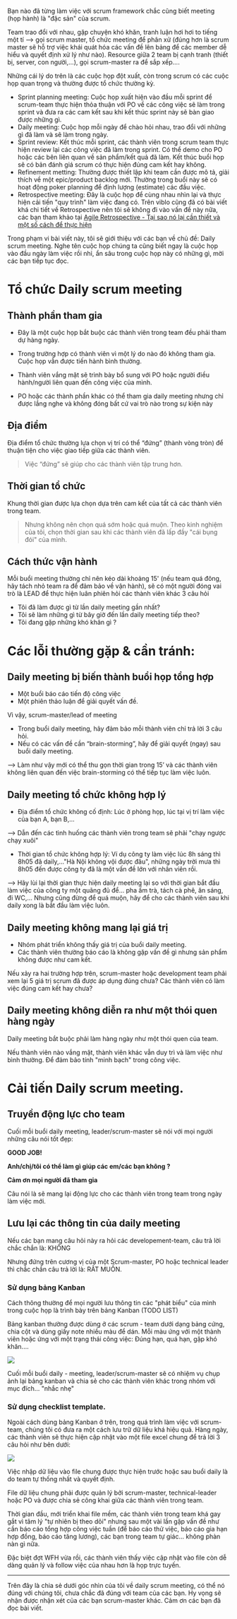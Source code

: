 Bạn nào đã từng làm việc với scrum framework chắc cũng biết meeting (họp hành) là "đặc sản" của scrum. 

Team trao đổi với nhau, gặp chuyện khó khăn, tranh luận hơi hơi to tiếng một tí --> gọi scrum master, tổ chức meeting để phân xử (đúng hơn là scrum master sẽ hỗ trợ việc khái quát hóa các vấn đề lên bảng để các member dễ hiểu và quyết định xử lý như nào). Resource giữa 2 team bị cạnh tranh (thiết bị, server, con người,...), gọi scrum-master ra để sắp xếp....

Những cái lý do trên là các cuộc họp đột xuất, còn trong scrum có các cuộc họp quan trọng và thường được tổ chức thường kỳ.
- Sprint planning meeting: Cuộc họp xuất hiện vào đầu mỗi sprint để scrum-team thực hiện thỏa thuận với PO về các công việc sẽ làm trong sprint và đưa ra các cam kết sau khi kết thúc sprint này sẽ bàn giao được những gì.
- Daily meeting: Cuộc họp mỗi ngày để chào hỏi nhau, trao đổi với những gì đã làm và sẽ làm trong ngày.
- Sprint review: Kết thúc mỗi sprint, các thành viên trong scrum team thực hiện review lại các công việc đã làm trong sprint. Có thể demo cho PO hoặc các bên liên quan về sản phẩm/kết quả đã làm. Kết thúc buổi họp sẽ có bản đánh giá scrum có thực hiện đúng cam kết hay không.
- Refinement  metting: Thường được thiết lập khi team cần được mô tả, giải thích về một epic/product backlog mới. Thường trong buổi này sẽ có hoạt động poker planning để định lượng (estimate) các đầu việc.
- Retrospective meeting: Đây là cuộc họp để cùng nhau nhìn lại và thực hiện cải tiến "quy trình" làm việc đang có. Trên viblo cũng đã có bài viết khá chi tiết về Retrospective nên tôi sẽ không đi vào vấn đề này nữa, các bạn tham khảo tại [Agile Retrospective - Tại sao nó lại cần thiết và một số cách để thực hiện](https://viblo.asia/p/agile-retrospective-tai-sao-no-lai-can-thiet-va-mot-so-cach-de-thuc-hien-aRBvXnldeWE ) 


Trong phạm vi bài viết này, tôi sẽ giới thiệu với các bạn về chủ đề:  Daily scrum meeting. Nghe tên cuộc họp chúng ta cũng biết ngay là cuộc họp vào đầu ngày làm việc rồi nhỉ, ẩn sâu trong cuộc họp này có những gì, mời các bạn tiếp tục đọc.


# Tổ chức Daily scrum meeting 
## Thành phần tham gia
- Đây là một cuộc họp bắt buộc các thành viên trong team đều phải tham dự hàng ngày.

- Trong trường hợp có thành viên vì một lý do nào đó không tham gia. Cuộc họp vẫn được tiến hành bình thường.

- Thành viên vắng mặt sẽ trình bày bổ sung với PO hoặc người điều hành/người liên quan đến công việc của mình.

- PO hoặc các thành phần khác có thể tham gia daily meeting nhưng chỉ được lắng nghe và không đóng bất cứ vai trò nào trong sự kiện này

## Địa điểm
Địa điểm tổ chức thường lựa chọn vị trí có thể “đứng”  (thành vòng tròn) để thuận tiện cho việc giao tiếp giữa các thành viên.
> Việc “đứng” sẽ giúp cho các thành viên tập trung hơn.

## Thời gian tổ chức
Khung thời gian được lựa chọn dựa trên cam kết của tất cả các thành viên trong team. 
> Nhưng không nên chọn quá sớm hoặc quá muộn. Theo kinh nghiệm của tôi, chọn thời gian sau khi các thành viên đã lấp đầy "cái bụng đói" của mình. 


## Cách thức vận hành
Mỗi buổi meeting thường chỉ nên kéo dài khoảng 15' (nếu team quá đông, hãy tách nhỏ team ra để đảm bảo về vận hành), sẽ có một người đóng vai trò là LEAD để thực hiện luân phiên hỏi các thành viên khác 3 câu hỏi 
- Tôi đã làm được gì từ lần daily meeting gần nhất?
- Tôi sẽ làm những gì từ bây giờ đến lần daily meeting tiếp theo?
- Tôi đang gặp những khó khăn gì ?


# Các lỗi thường gặp & cần tránh: 

## Daily meeting bị biến thành buổi họp tổng hợp
- Một buổi báo cáo tiến độ công việc 
- Một phiên thảo luận để giải quyết vấn đề.

Vì vậy, scrum-master/lead of meeting
- Trong buổi daily meeting, hãy đảm bảo mỗi thành viên chỉ trả lời 3 câu hỏi.
-  Nếu có các vấn đề cần “brain-storming”, hãy để giải quyết (ngay) sau buổi daily meeting.

--> Làm như vậy mới có thể thu gọn thời gian trong 15’ và các thành viên không liên quan đến việc brain-storming có thể tiếp tục làm việc luôn.


## Daily meeting tổ chức không hợp lý
- Địa điểm tổ chức không cố định: Lúc ở phòng họp, lúc tại vị trí làm việc của bạn A, bạn B,...

--> Dẫn đến các tình huống các thành viên trong team sẽ phải "chạy ngược chạy xuôi"

- Thời gian tổ chức không hợp lý: Ví dụ công ty làm việc lúc 8h sáng thì 8h05 đã daily,..."Hà Nội không vội được đâu", những ngày trời mưa thì 8h05 đến được công ty đã là một vấn đề lớn với nhân viên rồi. 

--> Hãy lùi lại thời gian thực hiện daily meeting lại so với thời gian bắt đầu làm việc của công ty một quãng đủ để... pha ấm trà, tách cà phê, ăn sáng, đi WC,... Nhưng cũng đừng để quá muộn, hãy để cho các thành viên sau khi daily xong là bắt đầu làm việc luôn. 


## Daily meeting không mang lại giá trị 
- Nhóm phát triển không thấy giá trị của buổi daily meeting. 
- Các thành viên thường báo cáo là không gặp vấn đề gì nhưng sản phẩm không được như cam kết.

Nếu xảy ra hai trường hợp trên, scrum-master hoặc development team phải xem lại 5 giá trị scrum đã được áp dụng đúng chưa? Các thành viên có làm việc đúng cam kết hay chưa?

## Daily meeting không diễn ra như một thói quen hàng ngày
Daily meeting bắt buộc phải làm hàng ngày như một thói quen của team. 

Nếu thành viên nào vắng mặt, thành viên khác vẫn duy trì và làm việc như bình thường. Để đảm bảo tính "minh bạch" trong công việc. 

# Cải tiến Daily scrum meeting.
## Truyền động lực cho team 

Cuối mỗi buổi daily meeting, leader/scrum-master sẽ nói với mọi người những câu nói tốt đẹp:

**GOOD JOB!**

**Anh/chị/tôi có thể làm gì giúp các em/các bạn không ?**

**Cảm ơn mọi người đã tham gia**

Câu nói là sẽ mang lại động lực cho các thành viên trong team trong ngày làm việc mới.

## Lưu lại các thông tin của daily meeting

Nếu các bạn mang câu hỏi này ra hỏi các developement-team, câu trả lời chắc chắn là: KHÔNG

Nhưng đứng trên cương vị của một Scrum-master, PO hoặc technical leader thì chắc chắn câu trả lời là: RẤT MUỐN.

### Sử dụng bảng Kanban
Cách thông thường để mọi người lưu thông tin các "phát biểu" của mình trong cuộc họp là trình bày trên bảng Kanban (TODO LIST)

Bảng kanban thường được dùng ở các scrum - team dưới dạng bảng cứng, chia cột và dùng giấy note nhiều màu để dán. Mỗi màu ứng với một thành viên hoặc ứng với một trạng thái công việc: Đúng hạn, quá hạn, gặp khó khăn....

![](https://images.viblo.asia/3c2a99f9-6265-4ede-a7b7-b4edef219b38.png)



Cuối mỗi buổi daily - meeting, leader/scrum-master sẽ có nhiệm vụ chụp ảnh lại bảng kanban và chia sẻ cho các thành viên khác trong nhóm với mục đích... "nhắc nhẹ"

### Sử dụng checklist template.

Ngoài cách dùng bảng Kanban ở trên, trong quá trình làm việc với scrum-team, chúng tôi có đưa ra một cách lưu trữ dữ liệu khá hiệu quả. Hàng ngày, các thành viên sẽ thực hiện cập nhật vào một file excel chung để trả lời 3 câu hỏi như bên dưới:

![](https://images.viblo.asia/9d801533-95f2-4850-b348-0d84254bded1.png)


Việc nhập dữ liệu vào file chung được thực hiện trước hoặc sau buổi daily là do team tự thống nhất và quyết định. 

File dữ liệu chung phải được quản lý bởi scrum-master, technical-leader hoặc PO và được chia sẻ công khai giữa các thành viên trong team.

Thời gian đầu, mới triển khai file mềm, các thành viên trong team khá gay gắt vì tâm lý "tự nhiên bị theo dõi" nhưng sau một vài lần gặp vấn đề như cần báo cáo tổng hợp công việc tuần (để báo cáo thử việc, báo cáo gia hạn hợp đồng, báo cáo tăng lương), các bạn trong team tự giác... không phàn nàn gì nữa. 

Đặc biệt đợt WFH vừa rồi, các thành viên thấy việc cập nhật vào file còn dễ dàng quản lý và follow việc của nhau hơn là họp trực tuyến. 

----------
Trên đây là chia sẻ dưới góc nhìn của tôi về daily scrum meeting, có thể nó đúng với chúng tôi, chưa chắc đã đúng với team của các bạn. Hy vọng sẽ nhận được nhận xét của các bạn scrum-master khác. Cảm ơn các bạn đã đọc bài viết.